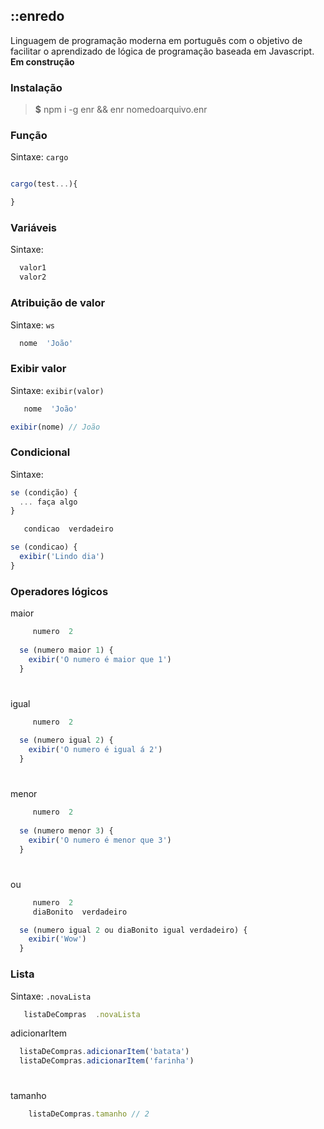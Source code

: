 ## ::enredo 

Linguagem de programação moderna em português com o objetivo de facilitar o aprendizado de lógica de programação baseada em Javascript.
**Em construção**  

### Instalação

> **$** npm i -g enr && enr nomedoarquivo.enr  

### Função
Sintaxe: `cargo`  
```javascript

cargo(test...){

}
```

### Variáveis
Sintaxe: `  `  
```javascript
  valor1
  valor2
```

### Atribuição de valor
Sintaxe: `ws`  
```javascript
  nome  'João'
```
### Exibir valor
Sintaxe: `exibir(valor)`  
```javascript
   nome  'João'

exibir(nome) // João
```

### Condicional
Sintaxe: 
```javascript
se (condição) {
  ... faça algo
}
```
```javascript
   condicao  verdadeiro

se (condicao) {
  exibir('Lindo dia')
}
```

### Operadores lógicos
maior

```javascript
     numero  2
  
  se (numero maior 1) {
    exibir('O numero é maior que 1')
  }

```
#

igual

```javascript
     numero  2
  
  se (numero igual 2) {
    exibir('O numero é igual á 2')
  }
```

#

menor

```javascript
     numero  2
  
  se (numero menor 3) {
    exibir('O numero é menor que 3')
  }
  ```
#

ou

```javascript
     numero  2
     diaBonito  verdadeiro

  se (numero igual 2 ou diaBonito igual verdadeiro) {
    exibir('Wow')
  }
  ```

### Lista
Sintaxe: `.novaLista`  
```javascript
   listaDeCompras  .novaLista
```

adicionarItem

  ```javascript
    listaDeCompras.adicionarItem('batata')
    listaDeCompras.adicionarItem('farinha')
  ```

#

tamanho

```javascript
    listaDeCompras.tamanho // 2
  ```
